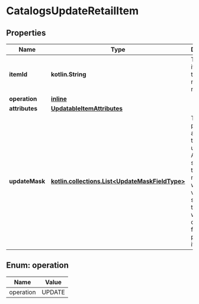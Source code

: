 
# CatalogsUpdateRetailItem

## Properties
| Name | Type | Description | Notes |
| ------------ | ------------- | ------------- | ------------- |
| **itemId** | **kotlin.String** | The catalog item id in the merchant namespace |  |
| **operation** | [**inline**](#Operation) |  |  |
| **attributes** | [**UpdatableItemAttributes**](UpdatableItemAttributes.md) |  |  |
| **updateMask** | [**kotlin.collections.List&lt;UpdateMaskFieldType&gt;**](UpdateMaskFieldType.md) | The list of product attributes to be updated. Attributes specified in the update mask without a value specified in the body will be deleted from the product item. |  [optional] |


<a id="Operation"></a>
## Enum: operation
| Name | Value |
| ---- | ----- |
| operation | UPDATE |



